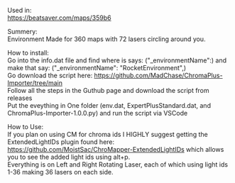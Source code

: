 Used in:  
https://beatsaver.com/maps/359b6

Summery:  
Environment Made for 360 maps with 72 lasers circling around you.

How to install:  
Go into the info.dat file and find where is says: ("_environmentName":) and make that say: ("_environmentName": "RocketEnvironment",)  
Go download the script here: https://github.com/MadChase/ChromaPlus-Importer/tree/main  
Follow all the steps in the Guthub page and download the script from releases  
Put the eveything in One folder (env.dat, ExpertPlusStandard.dat, and ChromaPlus-Importer-1.0.0.py) and run the script via VSCode   

How to Use:  
If you plan on using CM for chroma ids I HIGHLY suggest getting the ExtendedLightIDs plugin found here: https://github.com/MoistSac/ChroMapper-ExtendedLightIDs which allows you to see the added light ids using alt+p.   
Everything is on Left and Right Rotating Laser, each of which using light ids 1-36 making 36 lasers on each side. 
